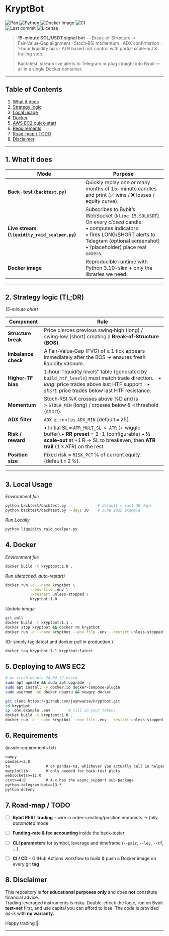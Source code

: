 # KryptBot &nbsp;
![Pair](https://img.shields.io/badge/Pair-SOL%2FUSDT-blueviolet?logo=solidity&logoColor=white&labelColor=292D3E)
![Python](https://img.shields.io/badge/python-3.8+-3776AB.svg?logo=python&logoColor=white&labelColor=292D3E)
![Docker Image](https://img.shields.io/badge/docker-ready-2496ED?logo=docker&logoColor=white&labelColor=292D3E)
![CI](https://img.shields.io/github/actions/workflow/status/jaynwanze/kryptbot/ci.yml?label=CI&logo=githubactions&labelColor=292D3E)  
![Last commit](https://img.shields.io/github/last-commit/jaynwanze/kryptbot?color=informational)
![License](https://img.shields.io/github/license/jaynwanze/kryptbot?color=informational)

> **15‑minute SOL/USDT signal bot** — Break‑of‑Structure ⇢ Fair‑Value‑Gap alignment · Stoch‑RSI momentum · ADX confirmation · 1‑hour liquidity bias · ATR based risk control with partial scale‑out & trailing stop.
>
> Back‑test, stream live alerts to Telegram or plug straight into Bybit — all in a single Docker container.

---

## Table&nbsp;of&nbsp;Contents
1. [What it does](#1-what-it-does)  
2. [Strategy logic](#2-strategy-logic-tldr)  
3. [Local usage](#3-local-usage)  
4. [Docker](#4-docker)  
5. [AWS EC2 quick-start](#5-deploying-to-aws-ec2)  
6. [Requirements](#6-requirements)  
7. [Road-map / TODO](#7-road-map--todo)  
8. [Disclaimer](#8-disclaimer)

---


## 1. What it does

| Mode | Purpose |
|------|---------|
| **Back-test (`backtest.py`)** | Quickly replay one or many months of 15-minute candles and print (✅ wins / ❌ losses / equity curve). |
| **Live stream (`liquidity_raid_scalper.py`)** | Subscribes to Bybit’s WebSocket (`kline.15.SOLUSDT`). On every *closed* candle:<br>• computes indicators<br>• fires LONG/SHORT alerts to Telegram (optional screenshot)<br>• (placeholder) place real orders. |
| **Docker image** | Reproducible runtime with Python 3.10-slim + only the libraries we need. |

---

## 2. Strategy logic (TL;DR)

*15-minute chart*  

| Component | Rule |
|-----------|------|
| **Structure break** | Price pierces previous swing‑high (long) / swing‑low (short) creating a **Break‑of‑Structure (BOS)**.                                                                                          |
| **Imbalance check** | A Fair‑Value‑Gap (FVG) of ≥ 1 tick appears immediately after the BOS → ensures fresh liquidity vacuum.                                                                                         |
| **Higher‑TF bias**  | 1‑hour “liquidity levels” table (generated by `build_htf_levels`) must match trade direction. • *long*: price trades above last HTF support • *short*: price trades below last HTF resistance. |
| **Momentum**        | Stoch‑RSI %K crosses above %D and is > `STOCH_MIN` (long) / crosses below & < threshold (short).                                                                                               |
| **ADX filter**      | `ADX ≥ config.ADX_MIN` (default = 25).                                                                                                                                                         |
| **Risk / reward**   | • Initial SL = `ATR_MULT_SL × ATR` (+ wiggle buffer).• **RR preset** = 2 : 1 (configurable).• **½ scale‑out** at +1 R → SL to breakeven, then **ATR trail** (1 × ATR) on the rest.             |
| **Position size**   | Fixed risk = `RISK_PCT` % of current equity (default = 2 %).                                                                                                                                   |
---

## 3. Local Usage
*Environment file*  
```bash
python backtest/backtest.py              # default = last 30 days
python backtest/backtest.py --days 30    # June 2025 example
```

*Run Locally*
```bash
python liquidity_raid_scalper.py
```

## 4. Docker
*Environment file*  
```bash
docker build -t kryptbot:1.0 .
```

*Run (detached, auto-restart)*
```bash
docker run -d --name kryptbot \
           --env-file .env \
           --restart unless-stopped \
           kryptbot:1.0
```

*Update image*
```bash
git pull
docker build -t kryptbot:1.1 .
docker stop kryptbot && docker rm kryptbot
docker run -d --name kryptbot --env-file .env --restart unless-stopped kryptbot:1.1
```
(Or simply tag :latest and docker pull in production.)
```bash
docker tag kryptbot:1.1 kryptbot:latest
```

## 5. Deploying to AWS EC2
```bash
# on fresh Ubuntu 24.04 t2.micro
sudo apt update && sudo apt upgrade -y
sudo apt install -y docker.io docker-compose-plugin
sudo usermod -aG docker ubuntu && newgrp docker

git clone https://github.com/jaynwanze/kryptbot.git
cd kryptbot
cp .env.example .env        # fill in your tokens
docker build -t kryptbot:1.0 .
docker run -d --name kryptbot --env-file .env --restart unless-stopped kryptbot:1.0

```

## 6. Requirements 
(inside requirements.txt)
```txt
numpy
pandas>=2.0
ta                # or pandas-ta, whichever you actually call in helpers
matplotlib        # only needed for back‑test plots
websockets>=11.0
ccxt>=4.0         # 4.x has the async_support sub‑package
python-telegram-bot==13.*
python-dotenv
```

## 7. Road-map / TODO
- [ ] **Bybit REST trading** – wire in order-creating/position endpoints → *fully automated* mode  
- [ ] **Funding-rate & fee accounting** inside the back-tester  
- [ ] **CLI parameters** for symbol, leverage and timeframe (`--pair`, `--lev`, `--tf`, …)  
- [ ] **CI / CD** – GitHub Actions workflow to build & push a Docker image on every git **tag**  


## 8. Disclaimer
This repository is **for educational purposes only** and does **not** constitute financial advice.  
Trading leveraged instruments is risky. Double-check the logic, run on Bybit **test-net** first, and
use capital you can afford to lose. The code is provided *as-is* with **no warranty**.

Happy trading 🚀

---

